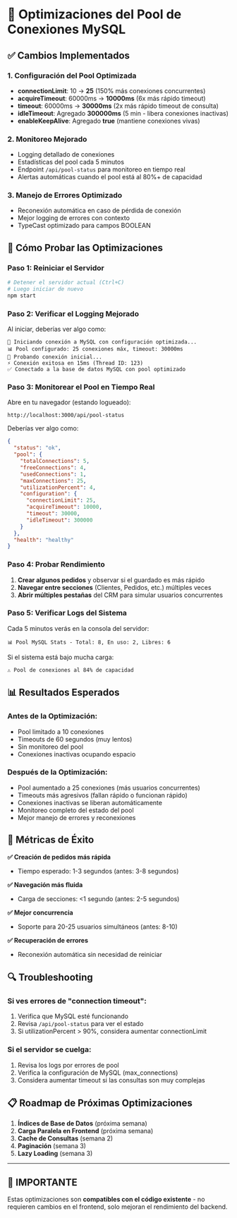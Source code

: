 # 🚀 Optimizaciones del Pool de Conexiones MySQL

## ✅ Cambios Implementados

### 1. **Configuración del Pool Optimizada**
- **connectionLimit**: 10 → **25** (150% más conexiones concurrentes)
- **acquireTimeout**: 60000ms → **10000ms** (6x más rápido timeout)
- **timeout**: 60000ms → **30000ms** (2x más rápido timeout de consulta)
- **idleTimeout**: Agregado **300000ms** (5 min - libera conexiones inactivas)
- **enableKeepAlive**: Agregado **true** (mantiene conexiones vivas)

### 2. **Monitoreo Mejorado**
- Logging detallado de conexiones
- Estadísticas del pool cada 5 minutos
- Endpoint `/api/pool-status` para monitoreo en tiempo real
- Alertas automáticas cuando el pool está al 80%+ de capacidad

### 3. **Manejo de Errores Optimizado**
- Reconexión automática en caso de pérdida de conexión
- Mejor logging de errores con contexto
- TypeCast optimizado para campos BOOLEAN

## 🧪 Cómo Probar las Optimizaciones

### **Paso 1: Reiniciar el Servidor**
```bash
# Detener el servidor actual (Ctrl+C)
# Luego iniciar de nuevo
npm start
```

### **Paso 2: Verificar el Logging Mejorado**
Al iniciar, deberías ver algo como:
```
🔄 Iniciando conexión a MySQL con configuración optimizada...
📊 Pool configurado: 25 conexiones máx, timeout: 30000ms
🧪 Probando conexión inicial...
⚡ Conexión exitosa en 15ms (Thread ID: 123)
✅ Conectado a la base de datos MySQL con pool optimizado
```

### **Paso 3: Monitorear el Pool en Tiempo Real**
Abre en tu navegador (estando logueado):
```
http://localhost:3000/api/pool-status
```

Deberías ver algo como:
```json
{
  "status": "ok",
  "pool": {
    "totalConnections": 5,
    "freeConnections": 4,
    "usedConnections": 1,
    "maxConnections": 25,
    "utilizationPercent": 4,
    "configuration": {
      "connectionLimit": 25,
      "acquireTimeout": 10000,
      "timeout": 30000,
      "idleTimeout": 300000
    }
  },
  "health": "healthy"
}
```

### **Paso 4: Probar Rendimiento**
1. **Crear algunos pedidos** y observar si el guardado es más rápido
2. **Navegar entre secciones** (Clientes, Pedidos, etc.) múltiples veces
3. **Abrir múltiples pestañas** del CRM para simular usuarios concurrentes

### **Paso 5: Verificar Logs del Sistema**
Cada 5 minutos verás en la consola del servidor:
```
📊 Pool MySQL Stats - Total: 8, En uso: 2, Libres: 6
```

Si el sistema está bajo mucha carga:
```
⚠️ Pool de conexiones al 84% de capacidad
```

## 📊 Resultados Esperados

### **Antes de la Optimización:**
- Pool limitado a 10 conexiones
- Timeouts de 60 segundos (muy lentos)
- Sin monitoreo del pool
- Conexiones inactivas ocupando espacio

### **Después de la Optimización:**
- Pool aumentado a 25 conexiones (más usuarios concurrentes)
- Timeouts más agresivos (fallan rápido o funcionan rápido)
- Conexiones inactivas se liberan automáticamente
- Monitoreo completo del estado del pool
- Mejor manejo de errores y reconexiones

## 🎯 Métricas de Éxito

**✅ Creación de pedidos más rápida**
- Tiempo esperado: 1-3 segundos (antes: 3-8 segundos)

**✅ Navegación más fluida**
- Carga de secciones: <1 segundo (antes: 2-5 segundos)

**✅ Mejor concurrencia**
- Soporte para 20-25 usuarios simultáneos (antes: 8-10)

**✅ Recuperación de errores**
- Reconexión automática sin necesidad de reiniciar

## 🔍 Troubleshooting

### Si ves errores de "connection timeout":
1. Verifica que MySQL esté funcionando
2. Revisa `/api/pool-status` para ver el estado
3. Si utilizationPercent > 90%, considera aumentar connectionLimit

### Si el servidor se cuelga:
1. Revisa los logs por errores de pool
2. Verifica la configuración de MySQL (max_connections)
3. Considera aumentar timeout si las consultas son muy complejas

## 📋 Roadmap de Próximas Optimizaciones

1. **Índices de Base de Datos** (próxima semana)
2. **Carga Paralela en Frontend** (próxima semana)  
3. **Cache de Consultas** (semana 2)
4. **Paginación** (semana 3)
5. **Lazy Loading** (semana 3)

---

## 🚨 IMPORTANTE
Estas optimizaciones son **compatibles con el código existente** - no requieren cambios en el frontend, solo mejoran el rendimiento del backend.